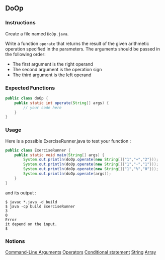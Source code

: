 ## DoOp

### Instructions

Create a file named `DoOp.java`.

Write a function `operate` that returns the result of the given arithmetic operation specified in the parameters. The arguments should be passed in the following order:
- The first argument is the right operand
- The second argument is the operation sign
- The third argument is the left operand


### Expected Functions

```java
public class doOp {
    public static int operate(String[] args) {
        // your code here
    }
}
```

### Usage

Here is a possible ExerciseRunner.java to test your function :

```java
public class ExerciseRunner {
    public static void main(String[] args) {
        System.out.println(doOp.operate(new String[]{"1","+","2"}));
        System.out.println(doOp.operate(new String[]{"1","-","1"}));
        System.out.println(doOp.operate(new String[]{"1","%","0"}));
        System.out.println(doOp.operate(args));
    }
}
```

and its output :

```shell
$ javac *.java -d build
$ java -cp build ExerciseRunner
3
0
Error
it depend on the input.
$
```

### Notions

[Command-Line Arguments](https://docs.oracle.com/javase/tutorial/essential/environment/cmdLineArgs.html)
[Operators](https://docs.oracle.com/javase/tutorial/java/nutsandbolts/operators.html)
[Conditional statement](https://docs.oracle.com/javase/tutorial/java/nutsandbolts/if.html)
[String](https://docs.oracle.com/en/java/javase/17/docs/api/java.base/java/lang/String.html)
[Array](https://docs.oracle.com/javase/tutorial/java/nutsandbolts/arrays.html)
